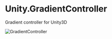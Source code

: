 
# Unity.GradientController
Gradient controller for Unity3D

![GradientController](https://github.com/PatrickPurcell/Unity.GradientController/blob/master/Assets/Dynamic_Static/GradientController/screen.png)
